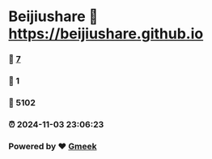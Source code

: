 # Beijiushare :link: https://beijiushare.github.io 
### :page_facing_up: [7](https://beijiushare.github.io/tag.html) 
### :speech_balloon: 1 
### :hibiscus: 5102 
### :alarm_clock: 2024-11-03 23:06:23 
### Powered by :heart: [Gmeek](https://github.com/Meekdai/Gmeek)
